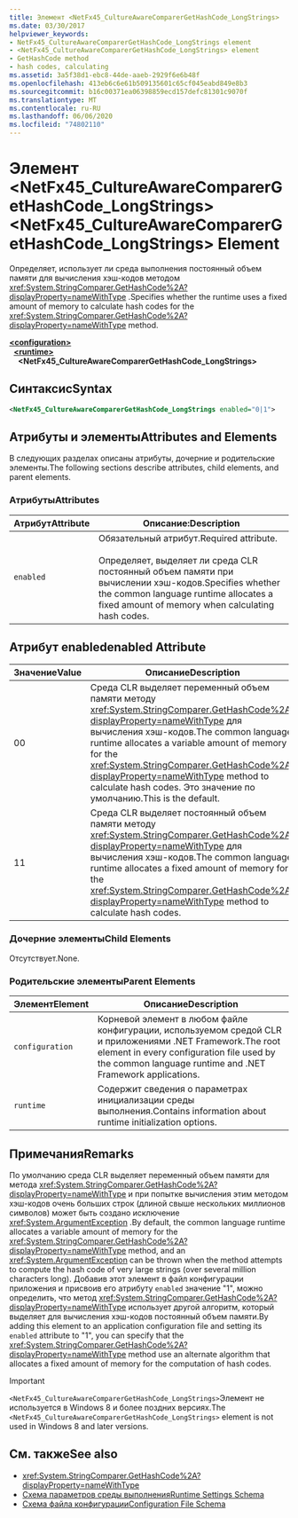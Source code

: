 ```yaml
---
title: Элемент <NetFx45_CultureAwareComparerGetHashCode_LongStrings>
ms.date: 03/30/2017
helpviewer_keywords:
- NetFx45_CultureAwareComparerGetHashCode_LongStrings element
- <NetFx45_CultureAwareComparerGetHashCode_LongStrings> element
- GetHashCode method
- hash codes, calculating
ms.assetid: 3a5f38d1-ebc8-44de-aaeb-2929f6e6b48f
ms.openlocfilehash: 413eb6c6e61b509135601c65cf045eabd849e8b3
ms.sourcegitcommit: b16c00371ea06398859ecd157defc81301c9070f
ms.translationtype: MT
ms.contentlocale: ru-RU
ms.lasthandoff: 06/06/2020
ms.locfileid: "74802110"
---
```

# <a name="netfx45_cultureawarecomparergethashcode_longstrings-element"></a><span data-ttu-id="2d6f4-102">Элемент \<NetFx45_CultureAwareComparerGetHashCode_LongStrings></span><span class="sxs-lookup"><span data-stu-id="2d6f4-102">\<NetFx45_CultureAwareComparerGetHashCode_LongStrings> Element</span></span>

<span data-ttu-id="2d6f4-103">Определяет, использует ли среда выполнения постоянный объем памяти для вычисления хэш-кодов методом <xref:System.StringComparer.GetHashCode%2A?displayProperty=nameWithType> .</span><span class="sxs-lookup"><span data-stu-id="2d6f4-103">Specifies whether the runtime uses a fixed amount of memory to calculate hash codes for the <xref:System.StringComparer.GetHashCode%2A?displayProperty=nameWithType> method.</span></span>

[**\<configuration>**](../configuration-element.md)\
&nbsp;&nbsp;[**\<runtime>**](runtime-element.md)\
&nbsp;&nbsp;&nbsp;&nbsp;**\<NetFx45_CultureAwareComparerGetHashCode_LongStrings>**  

## <a name="syntax"></a><span data-ttu-id="2d6f4-104">Синтаксис</span><span class="sxs-lookup"><span data-stu-id="2d6f4-104">Syntax</span></span>

```xml
<NetFx45_CultureAwareComparerGetHashCode_LongStrings enabled="0|1">
```

## <a name="attributes-and-elements"></a><span data-ttu-id="2d6f4-105">Атрибуты и элементы</span><span class="sxs-lookup"><span data-stu-id="2d6f4-105">Attributes and Elements</span></span>

<span data-ttu-id="2d6f4-106">В следующих разделах описаны атрибуты, дочерние и родительские элементы.</span><span class="sxs-lookup"><span data-stu-id="2d6f4-106">The following sections describe attributes, child elements, and parent elements.</span></span>

### <a name="attributes"></a><span data-ttu-id="2d6f4-107">Атрибуты</span><span class="sxs-lookup"><span data-stu-id="2d6f4-107">Attributes</span></span>

|<span data-ttu-id="2d6f4-108">Атрибут</span><span class="sxs-lookup"><span data-stu-id="2d6f4-108">Attribute</span></span>|<span data-ttu-id="2d6f4-109">Описание:</span><span class="sxs-lookup"><span data-stu-id="2d6f4-109">Description</span></span>|
|---------------|-----------------|
|`enabled`|<span data-ttu-id="2d6f4-110">Обязательный атрибут.</span><span class="sxs-lookup"><span data-stu-id="2d6f4-110">Required attribute.</span></span><br /><br /> <span data-ttu-id="2d6f4-111">Определяет, выделяет ли среда CLR постоянный объем памяти при вычислении хэш-кодов.</span><span class="sxs-lookup"><span data-stu-id="2d6f4-111">Specifies whether the common language runtime allocates a fixed amount of memory when calculating hash codes.</span></span>|

## <a name="enabled-attribute"></a><span data-ttu-id="2d6f4-112">Атрибут enabled</span><span class="sxs-lookup"><span data-stu-id="2d6f4-112">enabled Attribute</span></span>

|<span data-ttu-id="2d6f4-113">Значение</span><span class="sxs-lookup"><span data-stu-id="2d6f4-113">Value</span></span>|<span data-ttu-id="2d6f4-114">Описание</span><span class="sxs-lookup"><span data-stu-id="2d6f4-114">Description</span></span>|
|-----------|-----------------|
|<span data-ttu-id="2d6f4-115">0</span><span class="sxs-lookup"><span data-stu-id="2d6f4-115">0</span></span>|<span data-ttu-id="2d6f4-116">Среда CLR выделяет переменный объем памяти методу <xref:System.StringComparer.GetHashCode%2A?displayProperty=nameWithType> для вычисления хэш-кодов.</span><span class="sxs-lookup"><span data-stu-id="2d6f4-116">The common language runtime allocates a variable amount of memory for the <xref:System.StringComparer.GetHashCode%2A?displayProperty=nameWithType> method to calculate hash codes.</span></span> <span data-ttu-id="2d6f4-117">Это значение по умолчанию.</span><span class="sxs-lookup"><span data-stu-id="2d6f4-117">This is the default.</span></span>|
|<span data-ttu-id="2d6f4-118">1</span><span class="sxs-lookup"><span data-stu-id="2d6f4-118">1</span></span>|<span data-ttu-id="2d6f4-119">Среда CLR выделяет постоянный объем памяти методу <xref:System.StringComparer.GetHashCode%2A?displayProperty=nameWithType> для вычисления хэш-кодов.</span><span class="sxs-lookup"><span data-stu-id="2d6f4-119">The common language runtime allocates a fixed amount of memory for the <xref:System.StringComparer.GetHashCode%2A?displayProperty=nameWithType> method to calculate hash codes.</span></span>|

### <a name="child-elements"></a><span data-ttu-id="2d6f4-120">Дочерние элементы</span><span class="sxs-lookup"><span data-stu-id="2d6f4-120">Child Elements</span></span>

<span data-ttu-id="2d6f4-121">Отсутствует.</span><span class="sxs-lookup"><span data-stu-id="2d6f4-121">None.</span></span>

### <a name="parent-elements"></a><span data-ttu-id="2d6f4-122">Родительские элементы</span><span class="sxs-lookup"><span data-stu-id="2d6f4-122">Parent Elements</span></span>

|<span data-ttu-id="2d6f4-123">Элемент</span><span class="sxs-lookup"><span data-stu-id="2d6f4-123">Element</span></span>|<span data-ttu-id="2d6f4-124">Описание</span><span class="sxs-lookup"><span data-stu-id="2d6f4-124">Description</span></span>|
|-------------|-----------------|
|`configuration`|<span data-ttu-id="2d6f4-125">Корневой элемент в любом файле конфигурации, используемом средой CLR и приложениями .NET Framework.</span><span class="sxs-lookup"><span data-stu-id="2d6f4-125">The root element in every configuration file used by the common language runtime and .NET Framework applications.</span></span>|
|`runtime`|<span data-ttu-id="2d6f4-126">Содержит сведения о параметрах инициализации среды выполнения.</span><span class="sxs-lookup"><span data-stu-id="2d6f4-126">Contains information about runtime initialization options.</span></span>|

## <a name="remarks"></a><span data-ttu-id="2d6f4-127">Примечания</span><span class="sxs-lookup"><span data-stu-id="2d6f4-127">Remarks</span></span>

<span data-ttu-id="2d6f4-128">По умолчанию среда CLR выделяет переменный объем памяти для метода <xref:System.StringComparer.GetHashCode%2A?displayProperty=nameWithType> и при попытке вычисления этим методом хэш-кодов очень больших строк (длиной свыше нескольких миллионов символов) может быть создано исключение <xref:System.ArgumentException> .</span><span class="sxs-lookup"><span data-stu-id="2d6f4-128">By default, the common language runtime allocates a variable amount of memory for the <xref:System.StringComparer.GetHashCode%2A?displayProperty=nameWithType> method, and an <xref:System.ArgumentException> can be thrown when the method attempts to compute the hash code of very large strings (over several million characters long).</span></span> <span data-ttu-id="2d6f4-129">Добавив этот элемент в файл конфигурации приложения и присвоив его атрибуту `enabled` значение "1", можно определить, что метод <xref:System.StringComparer.GetHashCode%2A?displayProperty=nameWithType> использует другой алгоритм, который выделяет для вычисления хэш-кодов постоянный объем памяти.</span><span class="sxs-lookup"><span data-stu-id="2d6f4-129">By adding this element to an application configuration file and setting its `enabled` attribute to "1", you can specify that the <xref:System.StringComparer.GetHashCode%2A?displayProperty=nameWithType> method use an alternate algorithm that allocates a fixed amount of memory for the computation of hash codes.</span></span>

> [!IMPORTANT]
> <span data-ttu-id="2d6f4-130">`<NetFx45_CultureAwareComparerGetHashCode_LongStrings>`Элемент не используется в Windows 8 и более поздних версиях.</span><span class="sxs-lookup"><span data-stu-id="2d6f4-130">The `<NetFx45_CultureAwareComparerGetHashCode_LongStrings>` element is not used in Windows 8 and later versions.</span></span>

## <a name="see-also"></a><span data-ttu-id="2d6f4-131">См. также</span><span class="sxs-lookup"><span data-stu-id="2d6f4-131">See also</span></span>

- <xref:System.StringComparer.GetHashCode%2A?displayProperty=nameWithType>
- [<span data-ttu-id="2d6f4-132">Схема параметров среды выполнения</span><span class="sxs-lookup"><span data-stu-id="2d6f4-132">Runtime Settings Schema</span></span>](index.md)
- [<span data-ttu-id="2d6f4-133">Схема файла конфигурации</span><span class="sxs-lookup"><span data-stu-id="2d6f4-133">Configuration File Schema</span></span>](../index.md)
